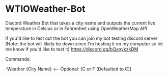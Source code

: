 # WTIOWeather-Bot

Discord Weather Bot that takes a city name and outputs the current live temperature in Celsius or in Fahrenheit using OpenWeatherMap API

If you'd like to test out the bot you can join my bot testing discord server (Note: the bot will likely be down since I'm hosting it on my computer so let me know if you'd like to test it) https://discord.gg/bQxnykzkDM

Commands:

-Weather {City Name} <-- Optional: {C or F (Defaulted to C)}
